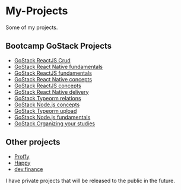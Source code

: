 # My-Projects
Some of my projects.

## Bootcamp GoStack Projects
- [GoStack ReactJS Crud](https://github.com/TiagooAndrade/gostack-desafio-reactjs-crud)
- [GoStack React Native fundamentals](https://github.com/TiagooAndrade/gostack-desafio-fundamentos-react-native)
- [GoStack ReactJS fundamentals](https://github.com/TiagooAndrade/gostack-desafio-fundamentos-reactjs)
- [GoStack React Native concepts](https://github.com/TiagooAndrade/gostack-desafio-conceitos-react-native)
- [GoStack ReactJS concepts](https://github.com/TiagooAndrade/gostack-desafio-conceitos-reactjs)
- [GoStack React Native delivery](https://github.com/TiagooAndrade/gostack-desafio-react-native-delivery)
- [GoStack Typeorm relations](https://github.com/TiagooAndrade/gostack-desafio-typeorm-relations)
- [GoStack Node.js concepts](https://github.com/TiagooAndrade/gostack-desafio-Conceitos-do-Node.js)
- [GoStack Typeorm upload](https://github.com/TiagooAndrade/gostack-desafio-typeorm-upload)
- [GoStack Node.js fundamentals](https://github.com/TiagooAndrade/gostack-desafio-fundamentos-node)
- [GoStack Organizing your studies](https://github.com/TiagooAndrade/gostack-desafio-Organizando-seus-estudos)

## Other projects
- [Proffy](https://github.com/TiagooAndrade/Proffy)
- [Happy](https://github.com/TiagooAndrade/Happy)
- [dev.finance](https://github.com/TiagooAndrade/dev.finance)

I have private projects that will be released to the public in the future.
